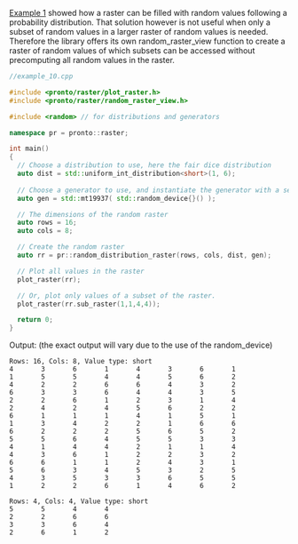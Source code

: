 [Example 1](.\example_1.md) showed how a raster can be filled with random values following a probability distribution. That solution however is not useful when only a subset of random values in a larger raster of random values is needed. Therefore the library offers its own random_raster_view function to create a raster of random values of which subsets can be accessed without precomputing all random values in the raster. 

 
```cpp
//example_10.cpp

#include <pronto/raster/plot_raster.h>
#include <pronto/raster/random_raster_view.h>

#include <random> // for distributions and generators

namespace pr = pronto::raster;

int main()
{
  // Choose a distribution to use, here the fair dice distribution
  auto dist = std::uniform_int_distribution<short>(1, 6);
  
  // Choose a generator to use, and instantiate the generator with a seed
  auto gen = std::mt19937( std::random_device{}() );

  // The dimensions of the random raster
  auto rows = 16;
  auto cols = 8;

  // Create the random raster
  auto rr = pr::random_distribution_raster(rows, cols, dist, gen);

  // Plot all values in the raster
  plot_raster(rr);

  // Or, plot only values of a subset of the raster.
  plot_raster(rr.sub_raster(1,1,4,4));

  return 0;
}
```

Output: (the exact output will vary due to the use of the random_device)

```
Rows: 16, Cols: 8, Value type: short
4       3       6       1       4       3       6       1
1       5       5       4       4       5       6       2
4       2       2       6       6       4       3       2
6       3       3       6       4       4       3       5
2       2       6       1       2       3       1       4
2       4       2       4       5       6       2       2
6       1       1       1       4       1       5       1
1       3       4       2       2       1       6       6
6       2       2       2       5       6       5       2
5       5       6       4       5       5       3       3
4       1       4       4       2       1       1       4
4       3       6       1       2       2       3       2
6       6       1       1       2       4       3       1
5       6       3       4       5       3       2       5
4       3       5       3       3       6       5       5
1       2       2       6       1       4       6       2

Rows: 4, Cols: 4, Value type: short
5       5       4       4
2       2       6       6
3       3       6       4
2       6       1       2

```
